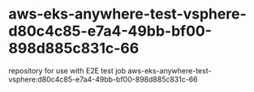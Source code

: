 # aws-eks-anywhere-test-vsphere-d80c4c85-e7a4-49bb-bf00-898d885c831c-66
repository for use with E2E test job aws-eks-anywhere-test-vsphere:d80c4c85-e7a4-49bb-bf00-898d885c831c-66
